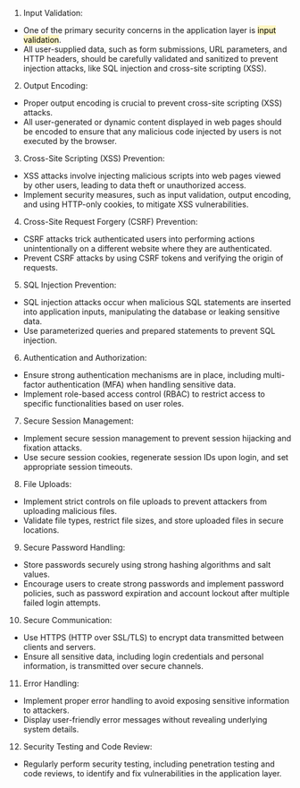 1. Input Validation:

- One of the primary security concerns in the application layer is <mark style="background: #FFF3A3A6;">input validation</mark>.
- All user-supplied data, such as form submissions, URL parameters, and HTTP headers, should be carefully validated and sanitized to prevent injection attacks, like SQL injection and cross-site scripting (XSS).

2. Output Encoding:

- Proper output encoding is crucial to prevent cross-site scripting (XSS) attacks.
- All user-generated or dynamic content displayed in web pages should be encoded to ensure that any malicious code injected by users is not executed by the browser.

3. Cross-Site Scripting (XSS) Prevention:

- XSS attacks involve injecting malicious scripts into web pages viewed by other users, leading to data theft or unauthorized access.
- Implement security measures, such as input validation, output encoding, and using HTTP-only cookies, to mitigate XSS vulnerabilities.

4. Cross-Site Request Forgery (CSRF) Prevention:

- CSRF attacks trick authenticated users into performing actions unintentionally on a different website where they are authenticated.
- Prevent CSRF attacks by using CSRF tokens and verifying the origin of requests.

5. SQL Injection Prevention:

- SQL injection attacks occur when malicious SQL statements are inserted into application inputs, manipulating the database or leaking sensitive data.
- Use parameterized queries and prepared statements to prevent SQL injection.

6. Authentication and Authorization:

- Ensure strong authentication mechanisms are in place, including multi-factor authentication (MFA) when handling sensitive data.
- Implement role-based access control (RBAC) to restrict access to specific functionalities based on user roles.

7. Secure Session Management:

- Implement secure session management to prevent session hijacking and fixation attacks.
- Use secure session cookies, regenerate session IDs upon login, and set appropriate session timeouts.

8. File Uploads:

- Implement strict controls on file uploads to prevent attackers from uploading malicious files.
- Validate file types, restrict file sizes, and store uploaded files in secure locations.

9. Secure Password Handling:

- Store passwords securely using strong hashing algorithms and salt values.
- Encourage users to create strong passwords and implement password policies, such as password expiration and account lockout after multiple failed login attempts.

10. Secure Communication:

- Use HTTPS (HTTP over SSL/TLS) to encrypt data transmitted between clients and servers.
- Ensure all sensitive data, including login credentials and personal information, is transmitted over secure channels.

11. Error Handling:

- Implement proper error handling to avoid exposing sensitive information to attackers.
- Display user-friendly error messages without revealing underlying system details.

12. Security Testing and Code Review:

- Regularly perform security testing, including penetration testing and code reviews, to identify and fix vulnerabilities in the application layer.